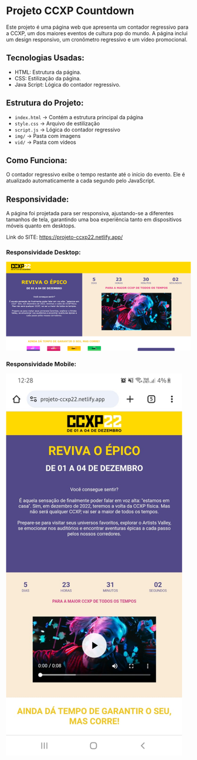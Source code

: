 # Projeto CCXP Countdown
Este projeto é uma página web que apresenta um contador regressivo para a CCXP, um dos maiores eventos de cultura pop do mundo. A página inclui um design responsivo, um cronômetro regressivo e um vídeo promocional.

## Tecnologias Usadas:
- HTML: Estrutura da página.
- CSS: Estilização da página.
- Java Script: Lógica do contador regressivo.

## Estrutura do Projeto:
- `index.html` → Contém a estrutura principal da página
- `style.css` → Arquivo de estilização
- `script.js` → Lógica do contador regressivo
- `img/` → Pasta com imagens
- `vid/` → Pasta com vídeos

## Como Funciona:
O contador regressivo exibe o tempo restante até o início do evento. Ele é atualizado automaticamente a cada segundo pelo JavaScript.

## Responsividade:
A página foi projetada para ser responsiva, ajustando-se a diferentes tamanhos de tela, garantindo uma boa experiência tanto em dispositivos móveis quanto em desktops.

Link do SITE: https://projeto-ccxp22.netlify.app/

### Responsividade Desktop:
<img src="/readme/responsividade-desktop.png" width="720px">

### Responsividade Mobile:
<img src="/readme/responsividade-mobile.png" width="480px">
